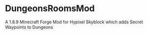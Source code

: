 # DungeonsRoomsMod
A 1.8.9 Minecraft Forge Mod for Hypixel Skyblock which adds Secret Waypoints to Dungeons
